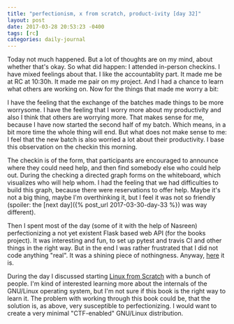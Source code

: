 ```yaml
---
title: "perfectionism, x from scratch, product-ivity [day 32]"
layout: post
date: 2017-03-28 20:53:23 -0400
tags: [rc]
categories: daily-journal
---
```


Today not much happened. But a lot of thoughts are on my mind, about whether that's okay.
So what did happen: I attended in-person checkins. I have mixed feelings about that.
I like the accountablity part. It made me be at RC at 10:30h. It made me pair on my project.
And I had a chance to learn what others are working on. Now for the things that made me worry a bit:

I have the feeling that the exchange of the batches made things to be more worrysome.
I have the feeling that I worry more about my productivity and also I think that others are worrying more.
That makes sense for me, because I have now started the second half of my batch.
Which means, in a bit more time the whole thing will end.
But what does not make sense to me: I feel that the new batch is also worried a lot about their productivity.
I base this observation on the checkin this morning.

The checkin is of the form, that participants are encouraged to announce where they could need help,
and then find somebody else who could help out. During the checking a directed graph forms on the whiteboard,
which visualizes who will help whom.
I had the feeling that we had difficulties to build this graph, because there were reservations to offer help.
Maybe it's not a big thing, maybe I'm overthinking it, but I feel it was not so friendly (spoiler: the [next day]({% post_url 2017-03-30-day-33 %}) was way different).

Then I spent most of the day (some of it with the help of Nasreen) perfectionizing a not yet existent Flask based web API (for the books project). It was interesting and fun, to set up pytest and travis CI and other things in the right way. But in the end I was rather frustrated that I did not code anything "real". It was a shining piece of nothingness. Anyway, [here](https://github.com/zormit/bolog-API) it is.

During the day I discussed starting [Linux from Scratch](http://www.linuxfromscratch.org/) with a bunch of people. I'm kind of interested learning more about the internals of the GNU/Linux operating system, but I'm not sure if this book is the right way to learn it. The problem with working through this book could be, that the solution is, as above, very susceptible to perfectionizing. I would want to create a very minimal "CTF-enabled" GNU/Linux distribution.

